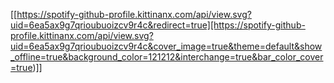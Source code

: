 [[https://spotify-github-profile.kittinanx.com/api/view.svg?uid=6ea5ax9g7qrioubuoizcv9r4c&redirect=true][https://spotify-github-profile.kittinanx.com/api/view.svg?uid=6ea5ax9g7qrioubuoizcv9r4c&cover_image=true&theme=default&show_offline=true&background_color=121212&interchange=true&bar_color_cover=true)]]
